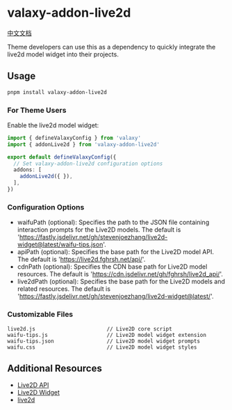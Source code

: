 # valaxy-addon-live2d

[中文文档](./README_zh.md)

Theme developers can use this as a dependency to quickly integrate the live2d model widget into their projects.

## Usage

```bash
pnpm install valaxy-addon-live2d
```

### For Theme Users

Enable the live2d model widget:

```ts
import { defineValaxyConfig } from 'valaxy'
import { addonLive2d } from 'valaxy-addon-live2d'

export default defineValaxyConfig({
  // Set valaxy-addon-live2d configuration options
  addons: [
    addonLive2d({ }),
  ],
})
```

### Configuration Options

- waifuPath (optional): Specifies the path to the JSON file containing interaction prompts for the Live2D models. The default is 'https://fastly.jsdelivr.net/gh/stevenjoezhang/live2d-widget@latest/waifu-tips.json'.
- apiPath (optional): Specifies the base path for the Live2D model API. The default is 'https://live2d.fghrsh.net/api/'.
- cdnPath (optional): Specifies the CDN base path for Live2D model resources. The default is 'https://cdn.jsdelivr.net/gh/fghrsh/live2d_api/'.
- live2dPath (optional): Specifies the base path for the Live2D models and related resources. The default is 'https://fastly.jsdelivr.net/gh/stevenjoezhang/live2d-widget@latest/'.

### Customizable Files

```
live2d.js                       // Live2D core script
waifu-tips.js                   // Live2D model widget extension
waifu-tips.json                 // Live2D model widget prompts
waifu.css                       // Live2D model widget styles
```

## Additional Resources

- [Live2D API](https://github.com/fghrsh/live2d_api)
- [Live2D Widget](https://github.com/stevenjoezhang/live2d-widget)
- [live2d](https://github.com/Fog-Forest/live2d)